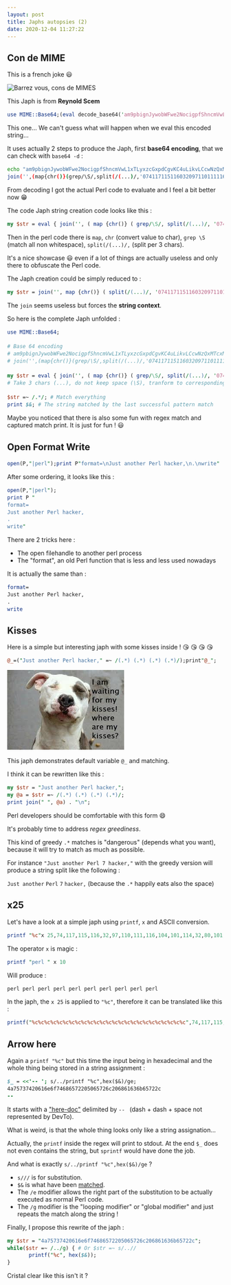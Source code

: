 ```yaml
---
layout: post
title: Japhs autopsies (2)
date: 2020-12-04 11:27:22
---
```

## Con de MIME

This is a french joke :smiley:

![Barrez vous, cons de MIMES](/assets/images/hzxl2wrlekteq65y8ky3.gif)

This Japh is from **Reynold Scem**

```perl
use MIME::Base64;(eval decode_base64('am9pbignJywobWFwe2NocigpfShncmVwL1xTLyxzcGxpdCgvKC4uLikvLCcwNzQxMTcxMTUxMTYwMzIwOTcxMTAxMTExMTYxMDQxMDExMTQwMzIwODAxMDExMTQxMDgwMzIxMDQwOTcwOTkxMDcxMDExMTQwNDQnKSkpKQ=='))=~/.*/;print$&
```

This one... We can't guess what will happen when we eval this encoded string...

It uses actually 2 steps to produce the Japh, first **base64 encoding**, that we can check with `base64 -d` :

```bash
echo "am9pbignJywobWFwe2NocigpfShncmVwL1xTLyxzcGxpdCgvKC4uLikvLCcwNzQxMTcxMTUxMTYwMzIwOTcxMTAxMTExMTYxMDQxMDExMTQwMzIwODAxMDExMTQxMDgwMzIxMDQwOTcwOTkxMDcxMDExMTQwNDQnKSkpKQ==" | base64 -d
join('',(map{chr()}(grep/\S/,split(/(...)/,'074117115116032097110111116104101114032080101114108032104097099107101114044'))))
```

From decoding I got the actual Perl code to evaluate and I feel a bit better now :grin:

The code Japh string creation code looks like this :
```perl
my $str = eval { join('', ( map {chr()} ( grep/\S/, split(/(...)/, '074117115116032097110111116104101114032080101114108032104097099107101114044')))) };
```

Then in the perl code there is `map`, `chr` (convert value to char), `grep \S` (match all non whitespace), `split(/(...)/,` (split per 3 chars).

It's a nice showcase :smiley: even if a lot of things are actually useless and only there to obfuscate the Perl code.

The Japh creation could be simply reduced to : 

```perl
my $str = join('', map {chr()} ( split(/(...)/, '074117115116032097110111116104101114032080101114108032104097099107101114044')));
```

The `join` seems useless but forces the **string context**.

So here is the complete Japh unfolded :

```perl
use MIME::Base64;

# Base 64 encoding
# am9pbignJywobWFwe2NocigpfShncmVwL1xTLyxzcGxpdCgvKC4uLikvLCcwNzQxMTcxMTUxMTYwMzIwOTcxMTAxMTExMTYxMDQxMDExMTQwMzIwODAxMDExMTQxMDgwMzIxMDQwOTcwOTkxMDcxMDExMTQwNDQnKSkpKQ==
# join('',(map{chr()}(grep/\S/,split(/(...)/,'074117115116032097110111116104101114032080101114108032104097099107101114044'))))

my $str = eval { join('', ( map {chr()} ( grep/\S/, split(/(...)/, '074117115116032097110111116104101114032080101114108032104097099107101114044')))) };
# Take 3 chars (...), do not keep space (\S), tranform to corresponding string representation, concat without space, eval (useless)

$str =~ /.*/; # Match everything
print $&; # The string matched by the last successful pattern match
```

Maybe you noticed that there is also some fun with regex match and captured match print. It is just for fun ! :smiley:

## Open Format Write

```perl
open(P,"|perl");print P"format=\nJust another Perl hacker,\n.\nwrite"
```

After some ordering, it looks like this :

```perl
open(P,"|perl"); 
print P "
format=
Just another Perl hacker,
.
write"
```

There are 2 tricks here :
* The open filehandle to another perl process
* The "format", an old Perl function that is less and less used nowadays 

It is actually the same than : 
```perl
format=
Just another Perl hacker,
.
write
```

## Kisses
Here is a simple but interesting japh with some kisses inside ! :kissing_heart: :kissing_heart: :kissing_heart: :kissing_heart:
```perl
@_=("Just another Perl hacker," =~ /(.*) (.*) (.*) (.*)/);print"@_";
```

![Kisses](/assets/images/82r897owzb3e1gdr6045.jpeg)

This japh demonstrates default variable `@_` and matching.

I think it can be rewritten like this : 
```perl
my $str = "Just another Perl hacker,";
my @a = $str =~ /(.*) (.*) (.*) (.*)/;
print join(" ", @a) . "\n";
```
Perl developers should be comfortable with this form :smile:


It's probably time to address *regex greediness*.

This kind of greedy `.*` matches is "dangerous" (depends what you want), because it will try to match as much as possible.

For instance `"Just another Perl 7 hacker,"` with the greedy version will produce a string split like the following : 

`Just another` `Perl` `7` `hacker,` (because the `.*` happily eats also the space)

## x25
Let's have a look at a simple japh using `printf`, `x` and ASCII conversion.

```perl
printf "%c"x 25,74,117,115,116,32,97,110,111,116,104,101,114,32,80,101,114,108,32,104,97,99,107,101,114,44;
```

The operator `x` is magic :

```perl
printf "perl " x 10
```

Will produce :
```perl
perl perl perl perl perl perl perl perl perl perl 
```

In the japh, the `x 25` is applied to `"%c"`, therefore it can be translated like this :

```perl
printf("%c%c%c%c%c%c%c%c%c%c%c%c%c%c%c%c%c%c%c%c%c%c%c%c%c",74,117,115,116,32,97,110,111,116,104,101,114,32,80,101,114,108,32,104,97,99,107,101,114,44);
```

## Arrow here
Again a `printf "%c"` but this time the input being in hexadecimal and the whole thing being stored in a string assignment :
```perl
$_ = <<'-- '; s/../printf "%c",hex($&)/ge;
4a75737420616e6f74686572205065726c206861636b65722c
-- 
```

It starts with a ["here-doc"](https://perldoc.perl.org/perlop#%3C%3CEOF) delimited by `-- ` (dash + dash + space not represented by DevTo).

What is weird, is that the whole thing looks only like a string assignation...

Actually, the `printf` inside the regex will print to stdout. At the end `$_` does not even contains the string, but `sprintf` would have done the job.

And what is exactly `s/../printf "%c",hex($&)/ge` ?

* `s///` is for substitution.
* `$&` is what have been [matched]((https://perldoc.perl.org/perlvar#$&)).
* The `/e` modifier allows the right part of the substitution to be actually executed as normal Perl code.
* The `/g` modifier is the "looping modifier" or "global modifier" and just repeats the match along the string !

Finally, I propose this rewrite of the japh :

```perl
my $str = "4a75737420616e6f74686572205065726c206861636b65722c";
while($str =~ /../g) { # Or $str =~ s/..//
       printf("%c", hex($&));
}
```

Cristal clear like this isn't it ?
